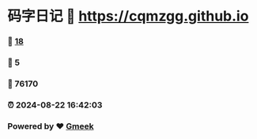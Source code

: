# 码字日记 :link: https://cqmzgg.github.io 
### :page_facing_up: [18](https://cqmzgg.github.io/tag.html) 
### :speech_balloon: 5 
### :hibiscus: 76170 
### :alarm_clock: 2024-08-22 16:42:03 
### Powered by :heart: [Gmeek](https://github.com/Meekdai/Gmeek)
